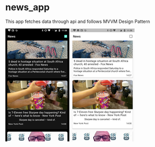 # news_app

This app fetches data through api and follows MVVM Design Pattern

![App Images](assets/images/screens/dark.png) 
![App Images](assets/images/screens/light.png) 